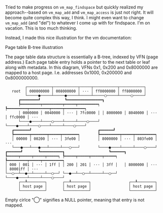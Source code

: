 Tried to make progress on `vm_map_findspace` but quickly realized my approach--based on `vm_map_add` and `vm_map_access` is just not right. It will become quite complex this way, I think. I might even want to change `vm_map_add` (and "del") to whatever I come up with for findspace. I'm on vacation. This is too much thinking.

Instead, I made this nice illustration for the vm documentation:

Page table B-tree illustration

  The page table data structure is essentially a B-tree, indexed by VFN (page address.)
  Each page table entry holds a pointer to the next table or leaf along with metadata.
  In this diagram, VFNs 0x1, 0x200 and 0x8000000 are mapped to a host page.
  I.e. addresses 0x1000, 0x200000 and 0x8000000000.

             ┌───────────┬───────────┬─────┬───────────┬───────────┐
       root  │ 000000000 │ 008000000 │ ··· │ ff0000000 │ ff8000000 │
             └─────●─────┴─────●─────┴─────┴─────◯─────┴─────◯─────┘
          ┏━━━━━━━━┛           ┗━━━━━━━━━━━━━━━━┓
          ┡━━━━━━━━━┯━━━━━━━━━┯━━━━━┯━━━━━━━━━┑ ┡━━━━━━━━━┯━━━━━━━━━┯━━━━━┯━━━━━━━━━┑
          │ 0000000 │ 0040000 │ ··· │ 7fc0000 │ │ 8000000 │ 8040000 │ ··· │ ffc0000 │ ···
          └────●────┴────◯────┴─────┴────◯────┘ └────●────┴────◯────┴─────┴────◯────┘
       ┏━━━━━━━┛                              ┏━━━━━━┛
       ┡━━━━━━━┯━━━━━━━┯━━━━━┯━━━━━━━┑        ┡━━━━━━━━━┯━━━━━┯━━━━━━━━━┑
       │ 00000 │ 00200 │ ··· │ 3fe00 │        │ 8000000 │ ··· │ 803fe00 │ ···
       └───●───┴───●───┴─────┴───◯───┘        └────●────┴─────┴────◯────┘
    ┏━━━━━━┛       ┗━━━━━━━━━━┓                    ┗━━━━━━┓
    ┡━━━━━┯━━━━━┯━━━━━┯━━━━━┑ ┡━━━━━┯━━━━━┯━━━━━┯━━━━━┑   ┡━━━━━━━━━┯━━━━━┯━━━━━━━━━┑
    │ 000 │ 001 │ ··· │ 1ff │ │ 200 │ 201 │ ··· │ 3ff │   │ 8000000 │ ··· │ 80001ff │ ···
    └──◯──┴──●──┴─────┴──◯──┘ └──●──┴──◯──┴─────┴──◯──┘   └────●────┴─────┴────◯────┘
          ┌──┸────────┐       ┌──┸────────┐                 ┌──┸────────┐
          │ host page │       │ host page │                 │ host page │
          └───────────┘       └───────────┘                 └───────────┘

  Empty cirlce "◯" signifies a NULL pointer, meaning that entry is not mapped.

